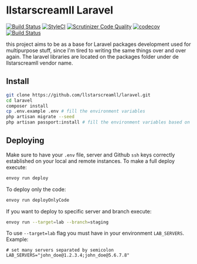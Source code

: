 # llstarscreamll Laravel

[![Build Status](https://travis-ci.com/llstarscreamll/laravel.svg?branch=develop)](https://travis-ci.com/llstarscreamll/laravel)
[![StyleCI](https://github.styleci.io/repos/171598863/shield?branch=develop)](https://github.styleci.io/repos/171598863)
[![Scrutinizer Code Quality](https://scrutinizer-ci.com/g/llstarscreamll/laravel/badges/quality-score.png?b=develop)](https://scrutinizer-ci.com/g/llstarscreamll/laravel/?branch=develop)
[![codecov](https://codecov.io/gh/llstarscreamll/laravel/branch/develop/graph/badge.svg)](https://codecov.io/gh/llstarscreamll/laravel)
[![Build Status](https://scrutinizer-ci.com/g/llstarscreamll/laravel/badges/build.png?b=develop)](https://scrutinizer-ci.com/g/llstarscreamll/laravel/build-status/develop)

this project aims to be as a base for Laravel packages development used for multipurpose stuff, since I'm tired to writing the same things over and over again. The laravel libraries are located on the packages folder under de llstarscreamll vendor name.

## Install

```bash
git clone https://github.com/llstarscreamll/laravel.git
cd laravel
composer install
cp .env.example .env # fill the environment variables
php artisan migrate --seed
php artisan passport:install # fill the environment variables based on output
```

## Deploying

Make sure to have your `.env` file, server and Github `ssh` keys correctly established on your local and remote instances. To make a full deploy execute:
```bash
envoy run deploy
```

To deploy only the code:
```bash
envoy run deployOnlyCode
```

If you want to deploy to specific server and branch execute:
```bash
envoy run --target=lab --branch=staging
``` 

To use `--target=lab` flag you must have in your environment `LAB_SERVERS`. Example:
```
# set many servers separated by semicolon
LAB_SERVERS="john_doe@1.2.3.4;john_doe@5.6.7.8"
```
